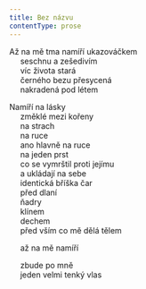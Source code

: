 ```yaml
---
title: Bez názvu
contentType: prose
---
```


Až na mě tma namíří ukazováčkem  
     seschnu a zešedivím  
     víc života stará  
     černého bezu přesycená  
     nakradená pod létem

Namíří na lásky  
     změklé mezi kořeny  
     na strach  
     na ruce  
     ano hlavně na ruce  
     na jeden prst  
     co se vymrštil proti jejímu  
     a ukládají na sebe  
     identická bříška čar  
     před dlaní  
     ňadry  
     klínem  
     dechem  
     před vším co mě dělá tělem

  

     až na mě namíří

  

     zbude po mně  
     jeden velmi tenký vlas
